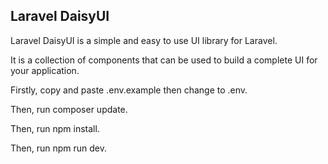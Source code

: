 ## Laravel DaisyUI ##

<p> Laravel DaisyUI is a simple and easy to use UI library for Laravel. </p>
<p> It is a collection of components that can be used to build a complete UI for your application. </p>
<p> Firstly, copy and paste .env.example then change to .env. </p>
<p> Then, run composer update. </p>
<p> Then, run npm install. </p>
<p> Then, run npm run dev. </p>

<!-- 
<p>npm i daisyui</p>
<p>composer require laravel/breeze</p>
<p>php artisan breeze:install blade</p>
<p>npm install && npm run dev</p> -->

